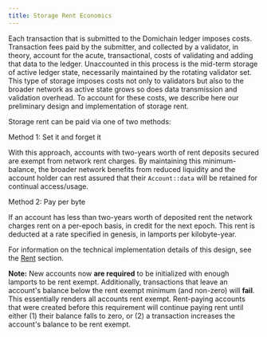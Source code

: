 ```yaml
---
title: Storage Rent Economics
---
```


Each transaction that is submitted to the Domichain ledger imposes costs.
Transaction fees paid by the submitter, and collected by a validator, in
theory, account for the acute, transactional, costs of validating and adding
that data to the ledger. Unaccounted in this process is the mid-term storage of
active ledger state, necessarily maintained by the rotating validator set. This
type of storage imposes costs not only to validators but also to the broader
network as active state grows so does data transmission and validation
overhead. To account for these costs, we describe here our preliminary design
and implementation of storage rent.

Storage rent can be paid via one of two methods:

Method 1: Set it and forget it

With this approach, accounts with two-years worth of rent deposits secured are
exempt from network rent charges. By maintaining this minimum-balance, the
broader network benefits from reduced liquidity and the account holder can rest
assured that their `Account::data` will be retained for continual access/usage.

Method 2: Pay per byte

If an account has less than two-years worth of deposited rent the network
charges rent on a per-epoch basis, in credit for the next epoch. This rent is
deducted at a rate specified in genesis, in lamports per kilobyte-year.

For information on the technical implementation details of this design, see the
[Rent](implemented-proposals/rent.md) section.

**Note:** New accounts now **are required** to be initialized with enough
lamports to be rent exempt. Additionally, transactions that leave an account's
balance below the rent exempt minimum (and non-zero) will **fail**. This
essentially renders all accounts rent exempt. Rent-paying accounts that were
created before this requirement will continue paying rent until either (1)
their balance falls to zero, or (2) a transaction increases the account's
balance to be rent exempt.
